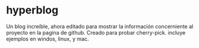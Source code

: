 # hyperblog
Un blog increíble, ahora editado para mostrar la información concerniente al proyecto en la pagina de github.
Creado para probar cherry-pick.
incluye ejemplos en windos, linux, y mac.
